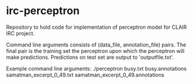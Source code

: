# irc-perceptron
Repository to hold code for implementation of perceptron model for CLAIR IRC project.

Command line arguments consists of (data_file, annotation_file) pairs. 
The final pair is the training set the perceptron upon which the perceptron will make predictions. 
Predictions on test set are output to 'outputfile.txt'.

Example command line arguments:
./perceptron busy.txt busy.annotations samatman_excerpt_0_49.txt samatman_excerpt_0_49.annotations

